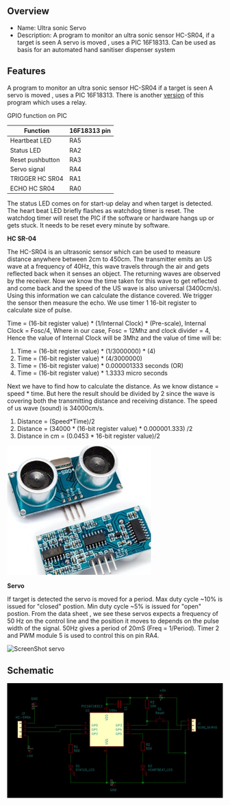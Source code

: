 
Overview
--------------------------------------------
* Name: Ultra sonic Servo
* Description: A program to monitor an ultra sonic sensor HC-SR04, if a target is seen 
A servo is moved , uses  a PIC 16F18313. Can be used as basis for an automated hand sanitiser dispenser system 

Features
----------------------
A program to monitor an ultra sonic sensor HC-SR04 if a target is seen 
A servo is moved , uses  a PIC 16F18313. 
There is another [version](https://github.com/gavinlyonsrepo/pic_16F18313_projects) of this program which uses a relay.

GPIO function on PIC

| Function  | 16F18313 pin |
| --- | --- |
| Heartbeat LED  | RA5 |
| Status LED | RA2 |
| Reset pushbutton | RA3 |
| Servo signal | RA4 |
| TRIGGER HC SR04  | RA1 |
| ECHO  HC SR04| RA0 |

The status LED comes on for start-up delay and when 
target is detected. The heart beat LED briefly flashes as watchdog timer is reset.
The watchdog timer will reset the PIC if the software or hardware hangs up or gets stuck.
It needs to be reset every minute by software. 

**HC SR-04**

The HC-SR04 is an ultrasonic sensor which can be used to measure distance anywhere between 2cm to 450cm. The transmitter emits an US wave at a frequency of 40Hz, this wave travels through the air and gets reflected back when it senses an object. The returning waves are observed by the receiver. Now we know the time taken for this wave to get reflected and come back and the speed of the US wave is also universal (3400cm/s). Using this information  we can calculate the distance covered. We trigger the sensor then measure the echo. We use timer 1 16-bit register to calculate size of pulse.

Time = (16-bit register value) * (1/Internal Clock) * (Pre-scale), Internal Clock = Fosc/4,
Where in our case, Fosc = 12Mhz and clock divider = 4,
Hence the value of Internal Clock will be 3Mhz and the value of time will be:

1. Time = (16-bit register value) * (1/3000000) * (4)
2. Time  = (16-bit register value) * (4/3000000)
3. Time = (16-bit register value) * 0.000001333 seconds (OR)
4. Time = (16-bit register value) * 1.3333 micro seconds

Next we have to find how to calculate the distance. As we know distance = speed * time. But here the result should be divided by 2 since the wave is covering both the transmitting distance and receiving distance. The speed of us wave (sound) is 34000cm/s.

1. Distance = (Speed*Time)/2
2. Distance  = (34000 * (16-bit register value) * 0.000001.333) /2
3. Distance in cm = (0.0453 * 16-bit register value)/2


![ PIC ](https://github.com/gavinlyonsrepo/pic_16F18313_projects/blob/master/images/hcsr04.jpg)


**Servo**

If target is detected the servo is moved for a period.
Max duty cycle ~10% is issued for "closed" postion.
Min duty cycle ~5% is issued for "open" postion. 
From the data sheet , we see these servos expects a frequency of 50 Hz 
on the control line and the position it moves to depends on the pulse width of the signal.
50Hz gives a period of 20mS (Freq = 1/Period).
Timer 2 and PWM module 5 is used to control this on pin RA4.

![ScreenShot servo](https://github.com/gavinlyonsrepo/RpiMotorLib/blob/master/images/sg90.jpg)

Schematic
------------------------


![ Sch ](https://github.com/gavinlyonsrepo/pic_16F18313_projects/blob/master/images/hcschr2.jpg)
